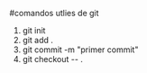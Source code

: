 #comandos utlies de git
1. git init
2. git add .
3. git commit -m "primer commit"
4. git checkout -- .
